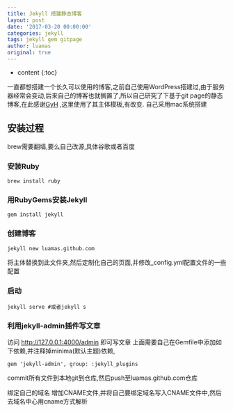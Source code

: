 ```yaml
---
title: Jekyll 搭建静态博客
layout: post
date: '2017-03-20 00:00:00'
categories: jekyll
tags: jekyll gem gitpage
author: luamas
original: true
---
```


* content
{:toc}

一直都想搭建一个长久可以使用的博客,之前自己使用WordPress搭建过,由于服务器经常会变动,后来自己的博客也就搁置了,所以自己研究了下基于git page的静态博客,在此感谢[GyH](http://https://github.com/Gaohaoyang) ,这里使用了其主体模板,有改变.
自己采用mac系统搭建



## 安装过程

brew需要翻墙,要么自己改源,具体谷歌或者百度

### 安装Ruby

```shell
brew install ruby
```

### 用RubyGems安装Jekyll

```shell
gem install jekyll
```

### 创建博客

```shell
jekyll new luamas.github.com
```
将主体替换到此文件夹,然后定制化自己的页面,并修改_config.yml配置文件的一些配置

### 启动
```shell
jekyll serve #或者jekyll s
```
### 利用jekyll-admin插件写文章
访问 http://127.0.0.1:4000/admin 即可写文章
上面需要自己在Gemfile中添加如下依赖,并注释掉minima(默认主题)依赖,
```shell
gem 'jekyll-admin', group: :jekyll_plugins
```
commit所有文件到本地git到仓库,然后push至luamas.github.com仓库

绑定自己的域名
增加CNAME文件,并将自己要绑定域名写入CNAME文件中,然后去域名中心用cname方式解析
